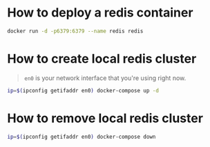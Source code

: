 # How to deploy a redis container
```bash
docker run -d -p6379:6379 --name redis redis
```

# How to create local redis cluster
> `en0` is your network interface that you're using right now.

```bash
ip=$(ipconfig getifaddr en0) docker-compose up -d
```

# How to remove local redis cluster
```bash
ip=$(ipconfig getifaddr en0) docker-compose down
```